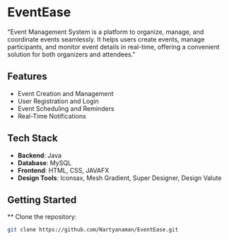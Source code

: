 # EventEase
"Event Management System is a platform to organize, manage, and coordinate events seamlessly. It helps users create events, manage participants, and monitor event details in real-time, offering a convenient solution for both organizers and attendees."
## Features
- Event Creation and Management
- User Registration and Login
- Event Scheduling and Reminders
- Real-Time Notifications

## Tech Stack
- **Backend**: Java 
- **Database**: MySQL
- **Frontend**: HTML, CSS, JAVAFX 
- **Design Tools**: Iconsax, Mesh Gradient, Super Designer, Design Valute
## Getting Started
** Clone the repository:
 ```bash
git clone https://github.com/Nartyanaman/EventEase.git

